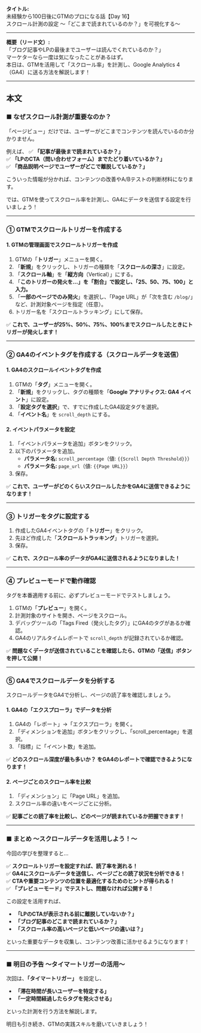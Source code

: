 **タイトル:**  
未経験から100日後にGTMのプロになる話【Day 16】  
スクロール計測の設定 〜「どこまで読まれているのか？」を可視化する〜

---

**概要（リード文）:**  
「ブログ記事やLPの最後までユーザーは読んでくれているのか？」  
マーケターなら一度は気になったことがあるはず。  
本日は、GTMを活用して「スクロール率」を計測し、Google Analytics 4（GA4）に送る方法を解説します！

---

## **本文**

### ■ なぜスクロール計測が重要なのか？

「ページビュー」だけでは、ユーザーがどこまでコンテンツを読んでいるのか分かりません。

例えば、
✅ **「記事が最後まで読まれているか？」**  
✅ **「LPのCTA（問い合わせフォーム）までたどり着いているか？」**  
✅ **「商品説明ページでユーザーがどこで離脱しているか？」**  

こういった情報が分かれば、コンテンツの改善やA/Bテストの判断材料になります。

では、GTMを使ってスクロール率を計測し、GA4にデータを送信する設定を行いましょう！

---

### **① GTMでスクロールトリガーを作成する**

#### **1. GTMの管理画面でスクロールトリガーを作成**

1. GTMの「**トリガー**」メニューを開く。
2. 「**新規**」をクリックし、トリガーの種類を「**スクロールの深さ**」に設定。
3. 「**スクロール軸**」を「**縦方向**（Vertical）」にする。
4. 「**このトリガーの発火を…」を「割合」で設定し、「25、50、75、100」と入力。**
5. 「**一部のページでのみ発火**」を選択し、「Page URL」が「次を含む `/blog/`」など、計測対象ページを指定（任意）。
6. トリガー名を「スクロールトラッキング」にして保存。

✅ **これで、ユーザーが25%、50%、75%、100%までスクロールしたときにトリガーが発火します！**

---

### **② GA4のイベントタグを作成する（スクロールデータを送信）**

#### **1. GA4のスクロールイベントタグを作成**

1. GTMの「**タグ**」メニューを開く。
2. 「**新規**」をクリックし、タグの種類を「**Google アナリティクス: GA4 イベント**」に設定。
3. 「**設定タグを選択**」で、すでに作成したGA4設定タグを選択。
4. 「**イベント名**」を `scroll_depth` にする。

#### **2. イベントパラメータを設定**

1. 「イベントパラメータを追加」ボタンをクリック。
2. 以下のパラメータを追加。
   - **パラメータ名:** `scroll_percentage`（値: `{{Scroll Depth Threshold}}`）
   - **パラメータ名:** `page_url`（値: `{{Page URL}}`）
3. 保存。

✅ **これで、ユーザーがどのくらいスクロールしたかをGA4に送信できるようになります！**

---

### **③ トリガーをタグに設定する**

1. 作成したGA4イベントタグの「**トリガー**」をクリック。
2. 先ほど作成した「**スクロールトラッキング**」トリガーを選択。
3. 保存。

✅ **これで、スクロール率のデータがGA4に送信されるようになりました！**

---

### **④ プレビューモードで動作確認**

タグを本番適用する前に、必ずプレビューモードでテストしましょう。

1. GTMの「**プレビュー**」を開く。
2. 計測対象のサイトを開き、ページをスクロール。
3. デバッグツールの「Tags Fired（発火したタグ）」にGA4のタグがあるか確認。
4. GA4のリアルタイムレポートで `scroll_depth` が記録されているか確認。

✅ **問題なくデータが送信されていることを確認したら、GTMの「送信」ボタンを押して公開！**

---

### **⑤ GA4でスクロールデータを分析する**

スクロールデータをGA4で分析し、ページの読了率を確認しましょう。

#### **1. GA4の「エクスプローラ」でデータを分析**

1. GA4の「レポート」→「エクスプローラ」を開く。
2. 「ディメンションを追加」ボタンをクリックし、「scroll_percentage」を選択。
3. 「指標」に「イベント数」を追加。

✅ **どのスクロール深度が最も多いか？ をGA4のレポートで確認できるようになります！**

#### **2. ページごとのスクロール率を比較**

1. 「ディメンション」に「Page URL」を追加。
2. スクロール率の違いをページごとに分析。

✅ **記事ごとの読了率を比較し、どのページが読まれているか把握できます！**

---

### **■ まとめ 〜スクロールデータを活用しよう！〜**

今回の学びを整理すると…

✅ **スクロールトリガーを設定すれば、読了率を測れる！**  
✅ **GA4にスクロールデータを送信し、ページごとの読了状況を分析できる！**  
✅ **CTAや重要コンテンツの位置を最適化するためのヒントが得られる！**  
✅ **「プレビューモード」でテストし、問題なければ公開する！**  

この設定を活用すれば、
- **「LPのCTAが表示される前に離脱していないか？」**
- **「ブログ記事のどこまで読まれているか？」**
- **「スクロール率の高いページと低いページの違いは？」**

といった重要なデータを収集し、コンテンツ改善に活かせるようになります！

---

### **■ 明日の予告 〜タイマートリガーの活用〜**

次回は、**「タイマートリガー」** を設定し、

- **「滞在時間が長いユーザーを特定する」**
- **「一定時間経過したらタグを発火させる」**

といった計測を行う方法を解説します。

明日も引き続き、GTMの実践スキルを磨いていきましょう！

